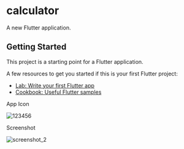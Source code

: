 # calculator

A new Flutter application.

## Getting Started

This project is a starting point for a Flutter application.

A few resources to get you started if this is your first Flutter project:

- [Lab: Write your first Flutter app](https://flutter.dev/docs/get-started/codelab)
- [Cookbook: Useful Flutter samples](https://flutter.dev/docs/cookbook)

App Icon

![123456](https://user-images.githubusercontent.com/43273993/58757269-1e4b9780-8527-11e9-90cb-48e65d06331a.png)


Screenshot

![screenshot_2](https://user-images.githubusercontent.com/43273993/58757317-06284800-8528-11e9-8c72-1e028daf8123.png)
